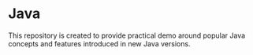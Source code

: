 # Java
This repository is created to provide practical demo around popular Java concepts and features introduced in new Java versions.
